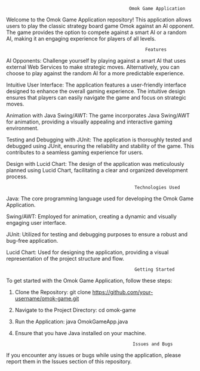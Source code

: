                                                   Omok Game Application

Welcome to the Omok Game Application repository! This application allows users to play the classic strategy board game Omok against an AI opponent. 
The game provides the option to compete against a smart AI or a random AI, making it an engaging experience for players of all levels.

                                                        Features

AI Opponents: Challenge yourself by playing against a smart AI that uses external Web Services to make strategic moves. 
              Alternatively, you can choose to play against the random AI for a more predictable experience.

Intuitive User Interface: The application features a user-friendly interface designed to enhance the overall gaming experience. 
                          The intuitive design ensures that players can easily navigate the game and focus on strategic moves.

Animation with Java Swing/AWT: The game incorporates Java Swing/AWT for animation, providing a visually appealing and interactive gaming environment.


Testing and Debugging with JUnit: The application is thoroughly tested and debugged using JUnit, ensuring the reliability and stability of the game. 
                                  This contributes to a seamless gaming experience for users.

Design with Lucid Chart: The design of the application was meticulously planned using Lucid Chart, facilitating a clear and organized development process.


                                                    Technologies Used

Java: The core programming language used for developing the Omok Game Application.

Swing/AWT: Employed for animation, creating a dynamic and visually engaging user interface.

JUnit: Utilized for testing and debugging purposes to ensure a robust and bug-free application.

Lucid Chart: Used for designing the application, providing a visual representation of the project structure and flow.

                                                    Getting Started

To get started with the Omok Game Application, follow these steps:

1. Clone the Repository:
git clone https://github.com/your-username/omok-game.git

2. Navigate to the Project Directory:
cd omok-game

3. Run the Application:
java OmokGameApp.java

4. Ensure that you have Java installed on your machine.

                                                   Issues and Bugs
If you encounter any issues or bugs while using the application, please report them in the Issues section of this repository.
